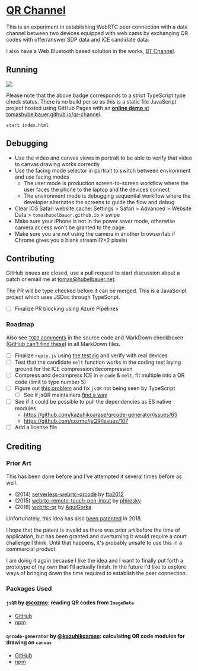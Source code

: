 # [QR Channel](https://tomashubelbauer.github.io/qr-channel/)

This is an experiment in establishing WebRTC peer connection with a data channel between two devices equipped with web cams by
exchanging QR codes with offer/answer SDP data and ICE candidate data.

I also have a Web Bluetooth based solution in the works, [BT Channel](https://github.com/TomasHubelbauer/bt-channel).

## Running

[
  ![](https://dev.azure.com/tomashubelbauer/QR%20Channel/_apis/build/status/QR%20Channel?branchName=master)
](https://dev.azure.com/tomashubelbauer/QR%20Channel/_build/latest?definitionId=10?branchName=master)

Please note that the above badge corresponds to a strict TypeScript type check status.
There is no build per se as this is a static file JavaScript project hosted using GitHub Pages
with an [**online demo** at tomashubelbauer.github.io/qr-channel](https://tomashubelbauer.github.io/qr-channel/).

`start index.html`

## Debugging

- Use the video and canvas views in portrait to be able to verify that video to canvas drawing works correctly
- Use the facing mode selector in portrait to switch between environment and use facing modes
  - The user mode is production screen-to-screen workflow where the user faces the phone to the laptop and the devices connect
  - The environment mode is debugging sequential workflow where the developer alternates the screens to guide the flow and debug
- Clear iOS Safari website cache: Settings > Safari > Advanced > Website Data > `tomashubelbauer.github.io` > swipe
- Make sure your iPhone is not in the power saver mode, otherwise camera access won't be granted to the page
- Make sure you are not using the camera in another browser/tab if Chrome gives you a blank stream (2×2 pixels)

## Contributing

GitHub issues are closed, use a pull request to start discussion about a patch or email me at tomas@hubelbauer.net.

The PR will be type checked before it can be merged. This is a JavaScript project which uses JSDoc through TypeScript.

- [ ] Finalize PR blocking using Azure Pipelines

### Roadmap

Also see
[`TODO` comments](https://github.com/TomasHubelbauer/qr-channel/search?q=todo&unscoped_q=todo)
in the source code and MarkDown checkboxen
([GitHub can't find these](https://help.github.com/articles/searching-code/#considerations-for-code-search))
in all MarkDown files.

- [ ] Finalize `reply.js` using [the test rig](https://github.com/TomasHubelbauer/qr-channel/src/test/replying)
      and verify with real devices
- [ ] Test that the candidate `melt` function works in the coding test laying ground for the ICE compression/decompression
- [ ] Compress and decompress ICE in `encode` & `melt`, fit multiple into a QR code (limit to type number 5)
- [ ] Figure out [this problem](https://stackoverflow.com/q/53958469/2715716) and fix `jsQR` not being seen by TypeScript
  - [ ] See if jsQR maintainers [find a way](https://github.com/cozmo/jsQR/issues/108)
- [ ] See if it could be possible to pull the dependencies as ES native modules
  - https://github.com/kazuhikoarase/qrcode-generator/issues/65
  - https://github.com/cozmo/jsQR/issues/107
- [ ] Add a license file

## Crediting

### Prior Art

This has been done before and I've attempted it several times before as well.

- (2014) [serverless-webrtc-qrcode](https://github.com/fta2012/serverless-webrtc-qrcode) by [fta2012](https://github.com/fta2012)
- (2015) [webrtc-remote-touch-pen-input](https://github.com/phiresky/webrtc-remote-touch-pen-input) by [phiresky](https://github.com/phiresky)
- (2018) [webrtc-qr](https://github.com/AquiGorka/webrtc-qr) by [AquiGorka](https://github.com/AquiGorka)

Unfortunately, this idea has also [been patented](https://patents.google.com/patent/US20160021148A1) in 2018.

I hope that the patent is invalid as there was prior art before the time of application, but has been granted and overturning
it would require a court challenge I think. Until that happens, it's probably unsafe to use this in a commercial product.

I am doing it again because I like the idea and I want to finally put forth a prototype of my own that I'll actually finish.
In the future I'd like to explore ways of bringing down the time required to establish the peer connection.

### Packages Used

#### `jsQR` by [@cozmo](https://github.com/cozmo): reading QR codes from `ImageData`

- [GitHub](https://github.com/cozmo/jsQR)
- [npm](https://www.npmjs.com/package/jsqr)

#### `qrcode-generator` by [@kazuhikoarase](https://github.com/kazuhikoarase): calculating QR code modules for drawing on `canvas`

- [GitHub](https://github.com/kazuhikoarase/qrcode-generator)
- [npm](https://www.npmjs.com/package/qrcode-generator)
